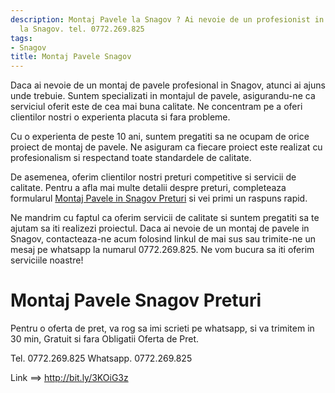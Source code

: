 ```yaml
---
description: Montaj Pavele la Snagov ? Ai nevoie de un profesionist in Montaj Pavele
  la Snagov. tel. 0772.269.825
tags:
- Snagov
title: Montaj Pavele Snagov
---
```



Daca ai nevoie de un montaj de pavele profesional in Snagov, atunci ai ajuns unde trebuie. Suntem specializati in montajul de pavele, asigurandu-ne ca serviciul oferit este de cea mai buna calitate. Ne concentram pe a oferi clientilor nostri o experienta placuta si fara probleme.

Cu o experienta de peste 10 ani, suntem pregatiti sa ne ocupam de orice proiect de montaj de pavele. Ne asiguram ca fiecare proiect este realizat cu profesionalism si respectand toate standardele de calitate.

De asemenea, oferim clientilor nostri preturi competitive si servicii de calitate. Pentru a afla mai multe detalii despre preturi, completeaza formularul <a href="http://bit.ly/3KOiG3z">Montaj Pavele in Snagov Preturi</a> si vei primi un raspuns rapid.

Ne mandrim cu faptul ca oferim servicii de calitate si suntem pregatiti sa te ajutam sa iti realizezi proiectul. Daca ai nevoie de un montaj de pavele in Snagov, contacteaza-ne acum folosind linkul de mai sus sau trimite-ne un mesaj pe whatsapp la numarul 0772.269.825. Ne vom bucura sa iti oferim serviciile noastre!

# Montaj Pavele Snagov Preturi
Pentru o oferta de pret, va rog sa imi scrieti pe whatsapp, si va trimitem in 30 min, Gratuit si fara Obligatii Oferta de Pret.

Tel. 0772.269.825
Whatsapp. 0772.269.825

Link ==> http://bit.ly/3KOiG3z